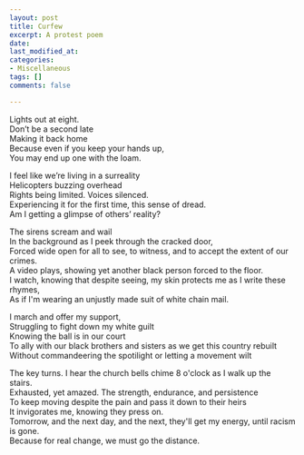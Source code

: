 ```yaml
---
layout: post
title: Curfew
excerpt: A protest poem
date: 
last_modified_at: 
categories:
- Miscellaneous
tags: []
comments: false

---
```

Lights out at eight.  
Don’t be a second late  
Making it back home  
Because even if you keep your hands up,  
You may end up one with the loam.

I feel like we’re living in a surreality  
Helicopters buzzing overhead  
Rights being limited. Voices silenced.  
Experiencing it for the first time, this sense of dread.  
Am I getting a glimpse of others’ reality?

The sirens scream and wail  
In the background as I peek through the cracked door,  
Forced wide open for all to see, to witness, and to accept the extent of our crimes.  
A video plays, showing yet another black person forced to the floor.  
I watch, knowing that despite seeing, my skin protects me as I write these rhymes,  
As if I'm wearing an unjustly made suit of white chain mail.

I march and offer my support,  
Struggling to fight down my white guilt  
Knowing the ball is in our court  
To ally with our black brothers and sisters as we get this country rebuilt  
Without commandeering the spotilight or letting a movement wilt

The key turns. I hear the church bells chime 8 o'clock as I walk up the stairs.  
Exhausted, yet amazed. The strength, endurance, and persistence  
To keep moving despite the pain and pass it down to their heirs  
It invigorates me, knowing they press on.  
Tomorrow, and the next day, and the next, they'll get my energy, until racism is gone.  
Because for real change, we must go the distance.
